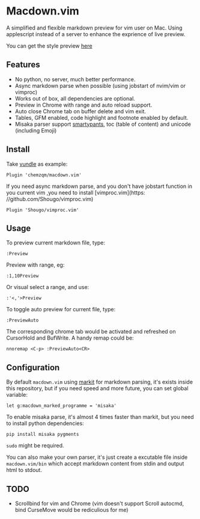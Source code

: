 # Macdown.vim

A simplified and flexible markdown preview for vim user on Mac.
Using applescript instead of a server to enhance the exprience of live preview.

You can get the style preview [here](https://chemzqm.me/static/sample.html)

## Features

* No python, no server, much better performance.
* Async markdown parse when possible (using jobstart of nvim/vim or vimproc)
* Works out of box, all dependencies are optional.
* Preview in Chrome with range and auto reload support.
* Auto close Chrome tab on buffer delete and vim exit.
* Tables, GFM enabled, code highlight and footnote enabled by default.
* Misaka parser support [smartypants](http://misaka.61924.nl/#misaka.smartypants),
toc (table of content) and unicode (including Emoji)

## Install

Take [vundle](https://github.com/VundleVim/Vundle.vim) as example:

    Plugin 'chemzqm/macdown.vim'

If you need async markdown parse, and you don't have jobstart function in you
current vim ,you need to install [vimproc.vim](https: //github.com/Shougo/vimproc.vim)

    Plugin 'Shougo/vimproc.vim'

## Usage

To preview current markdown file, type:

    :Preview

Preview with range, eg:

    :1,10Preview

Or visual select a range, and use:

    :'<,'>Preview

To toggle auto preview for current file, type:

    :PreviewAuto

The corresponding chrome tab would be activated and refreshed on CursorHold and
BufWrite. A handy remap could be:

    nnoremap <C-p> :PreviewAuto<CR>

## Configuration

By default `macdown.vim` using [markit](https://github.com/lepture/markit) for
markdown parsing, it's exists inside this repository, but if you need speed and
more future, you can set global variable:

    let g:macdown_marked_programme = 'misaka'

To enable misaka parse, it's almost 4 times faster than markit, but you need to
install python dependencies:

    pip install misaka pygments

`sudo` might be required.

You can also make your own parser, it's just create a excutable file inside
`macdown.vim/bin` which accept markdown content from stdin and output html to
stdout.

## TODO

* Scrollbind for vim and Chrome (vim doesn't support Scroll autocmd, bind
  CurseMove would be rediculious for me)

